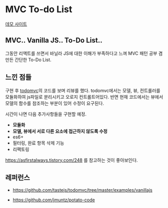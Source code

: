 # MVC To-do List

[데모 사이트](https://woojeongmin.com/vanilla-js-mvc-todolist/)

## MVC.. Vanilla JS.. To-Do List..

그동안 리액트를 쓰면서 바닐라 JS에 대한 이해가 부족하다고 느껴 MVC 패턴 공부 겸 만든 간단한 To-Do List.

## 느낀 점들 

구현 후 [todomvc](https://todomvc.com/)의 코드를 보며 리뷰를 했다. todomvc에서는 모델, 뷰, 컨트롤러를 모듈화하여 js파일로 분리시키고 오로지 컨트롤트어있다. 반면 현재 코드에서는 뷰에서 모델의 함수를 참조하는 부분이 있어 수정이 요구된다.

시간이 나면 다음 추가사항들을 구현할 예정.

- **모듈화**
- **모델, 뷰에서 서로 다른 요소에 접근하지 않도록 수정**
- es6+
- 필터링, 완료 항목 삭제 기능
- 리팩토링

https://asfirstalways.tistory.com/248 를 참고하는 것이 좋아보인다.

## 레퍼런스

- https://github.com/tastejs/todomvc/tree/master/examples/vanillajs

- https://github.com/jmuntz/potato-code